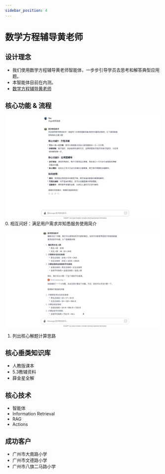 ```yaml
---
sidebar_position: 4
---
```


# 数学方程辅导黄老师
## 设计理念
* 我们使用数学方程辅导黄老师智能体，一步步引导学员去思考和解答典型应用题。
* 本智能体目前在内测。
* [数学方程辅导黄老师](https://www.ciciai.com/chat/2809177224964)

## 核心功能 & 流程

![](./img/math/0.png)
0. 相互问好：满足用户需求并知悉服务使用简介

![](./img/math/1.png)
1. 列出核心解题计算思路

## 核心垂类知识库
* 人教版课本
* 5.3教辅资料
* 薛金星全解

## 核心技术
* 智能体
* Information Retrieval
* RAG
* Actions

## 成功客户
* 广州市大南路小学
* 广州市文德路小学
* 广州市八旗二马路小学